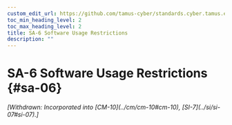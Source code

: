 ```yaml
---
custom_edit_url: https://github.com/tamus-cyber/standards.cyber.tamus.edu/tree/main/static/content/tamus.edu/TAMUS_profile.xml
toc_min_heading_level: 2
toc_max_heading_level: 2
title: SA-6 Software Usage Restrictions
description: ""
---
```


# SA-6 Software Usage Restrictions {#sa-06}

<prop xmlns="http://csrc.nist.gov/ns/oscal/1.0" name="status" value="withdrawn">
            <em>[Withdrawn: Incorporated into [CM-10](../cm/cm-10#cm-10), [SI-7](../si/si-07#si-07).]</em>
         </prop>
         


